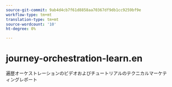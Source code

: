 ```yaml
---
source-git-commit: 9ab4d4cb7f61d8858aa70367df9db1cc9259bf9e
workflow-type: tm+mt
translation-type: tm+mt
source-wordcount: '10'
ht-degree: 0%

---
```

# journey-orchestration-learn.en

遍歴オーケストレーションのビデオおよびチュートリアルのテクニカルマーケティングレポート
